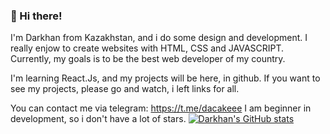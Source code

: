 ### 👋 Hi there!
I'm Darkhan from Kazakhstan, and i do some design and development. I really enjow to create websites with HTML, CSS and JAVASCRIPT. Currently, my goals is to be the best web developer of my country.

I'm learning React.Js, and my projects will be here, in github. If you want to see my projects, please go and watch, i left links for all.

You can contact me via telegram: https://t.me/dacakeee
I am beginner in development, so i don't have a lot of stars.
[![Darkhan's GitHub stats](https://github-readme-stats.vercel.app/api?username=DarkhanB04)](https://github.com/darkhanb04/github-readme-stats)


<!---
DarkhanB04/DarkhanB04 is a ✨ special ✨ repository because its `README.md` (this file) appears on your GitHub profile.
You can click the Preview link to take a look at your changes.
--->
